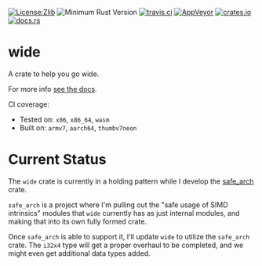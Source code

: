 [![License:Zlib](https://img.shields.io/badge/License-Zlib-brightgreen.svg)](https://opensource.org/licenses/Zlib)
![Minimum Rust Version](https://img.shields.io/badge/Min%20Rust-1.38-green.svg)
[![travis.ci](https://travis-ci.org/Lokathor/wide.svg?branch=master)](https://travis-ci.org/Lokathor/wide)
[![AppVeyor](https://ci.appveyor.com/api/projects/status/33t3nhj1rplo7t1x/branch/master?svg=true)](https://ci.appveyor.com/project/Lokathor/wide/branch/master)
[![crates.io](https://img.shields.io/crates/v/wide.svg)](https://crates.io/crates/wide)
[![docs.rs](https://docs.rs/wide/badge.svg)](https://docs.rs/wide/)

# wide

A crate to help you go wide.

For more info [see the docs](https://docs.rs/wide).

CI coverage:
* Tested on: `x86`, `x86_64`, `wasm`
* Built on: `armv7`, `aarch64`, `thumbv7neon`

# Current Status

The `wide` crate is currently in a holding pattern while I develop the [safe_arch](https://docs.rs/safe_arch) crate.

`safe_arch` is a project where I'm pulling out the "safe usage of SIMD intrinsics" modules that `wide` currently has as just internal modules, and making that into its own fully formed crate.

Once `safe_arch` is able to support it, I'll update `wide` to utilize the `safe_arch` crate. The `i32x4` type will get a proper overhaul to be completed, and we might even get additional data types added.
